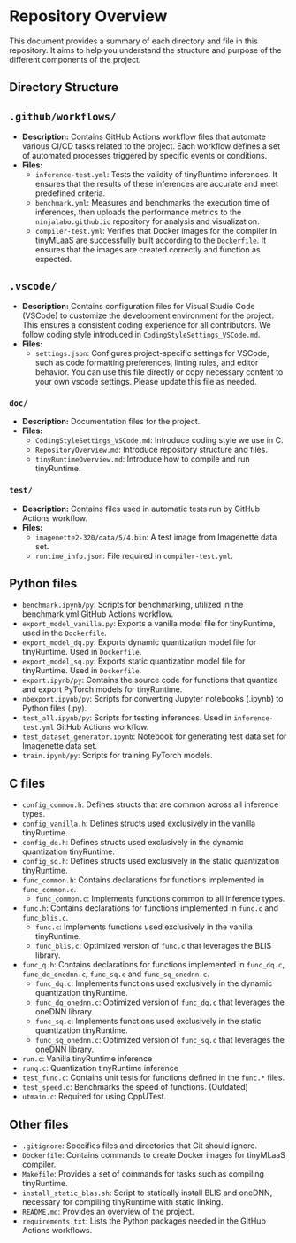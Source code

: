 # Repository Overview

This document provides a summary of each directory and file in this repository. It aims to help you understand the structure and purpose of the different components of the project.

## Directory Structure

## `.github/workflows/`
- **Description:** Contains GitHub Actions workflow files that automate various CI/CD tasks related to the project. Each workflow defines a set of automated processes triggered by specific events or conditions.
- **Files:**
  - `inference-test.yml`: Tests the validity of tinyRuntime inferences. It ensures that the results of these inferences are accurate and meet predefined criteria.
  - `benchmark.yml`: Measures and benchmarks the execution time of inferences, then uploads the performance metrics to the `ninjalabo.github.io` repository for analysis and visualization.
  - `compiler-test.yml`: Verifies that Docker images for the compiler in tinyMLaaS are successfully built according to the `Dockerfile`. It ensures that the images are created correctly and function as expected.

## `.vscode/`
- **Description:** Contains configuration files for Visual Studio Code (VSCode) to customize the development environment for the project. This ensures a consistent coding experience for all contributors. We follow coding style introduced in `CodingStyleSettings_VSCode.md`.
- **Files:**
  - `settings.json`: Configures project-specific settings for VSCode, such as code formatting preferences, linting rules, and editor behavior. You can use this file directly or copy necessary content to your own vscode settings. Please update this file as needed.

### `doc/`
- **Description:** Documentation files for the project.
- **Files:**
  - `CodingStyleSettings_VSCode.md`: Introduce coding style we use in C.
  - `RepositoryOverview.md`: Introduce repository structure and files.
  - `tinyRuntimeOverview.md`: Introduce how to compile and run tinyRuntime.

### `test/`
- **Description:** Contains files used in automatic tests run by GitHub Actions workflow. 
- **Files:**
  - `imagenette2-320/data/5/4.bin`: A test image from Imagenette data set.
  - `runtime_info.json`: File required in `compiler-test.yml`.

## Python files

- `benchmark.ipynb/py`: Scripts for benchmarking, utilized in the benchmark.yml GitHub Actions workflow.
- `export_model_vanilla.py`: Exports a vanilla model file for tinyRuntime, used in the `Dockerfile`.
- `export_model_dq.py`: Exports dynamic quantization model file for tinyRuntime. Used in `Dockerfile`.
- `export_model_sq.py`: Exports static quantization model file for tinyRuntime. Used in `Dockerfile`.
- `export.ipynb/py`: Contains the source code for functions that quantize and export PyTorch models for tinyRuntime.
- `nbexport.ipynb/py`: Scripts for converting Jupyter notebooks (.ipynb) to Python files (.py).
- `test_all.ipynb/py`: Scripts for testing inferences. Used in `inference-test.yml` GitHub Actions workflow.
- `test_dataset_generator.ipynb`: Notebook for generating test data set for Imagenette data set.
- `train.ipynb/py`: Scripts for training PyTorch models.

## C files

- `config_common.h`: Defines structs that are common across all inference types.
- `config_vanilla.h`: Defines structs used exclusively in the vanilla tinyRuntime.
- `config_dq.h`: Defines structs used exclusively in the dynamic quantization tinyRuntime.
- `config_sq.h`: Defines structs used exclusively in the static quantization tinyRuntime.
- `func_common.h`: Contains declarations for functions implemented in `func_common.c`.
  - `func_common.c`: Implements functions common to all inference types.
- `func.h`: Contains declarations for functions implemented in `func.c` and `func_blis.c`.
  - `func.c`: Implements functions used exclusively in the vanilla tinyRuntime.
  - `func_blis.c`: Optimized version of `func.c` that leverages the BLIS library.
- `func_q.h`: Contains declarations for functions implemented in `func_dq.c`, `func_dq_onednn.c`, `func_sq.c` and `func_sq_onednn.c`.
  - `func_dq.c`: Implements functions used exclusively in the dynamic quantization tinyRuntime.
  - `func_dq_onednn.c`: Optimized version of `func_dq.c` that leverages the oneDNN library.
  - `func_sq.c`: Implements functions used exclusively in the static quantization tinyRuntime.
  - `func_sq_onednn.c`: Optimized version of `func_sq.c` that leverages the oneDNN library.
- `run.c`: Vanilla tinyRuntime inference
- `runq.c`: Quantization tinyRuntime inference
- `test_func.c`: Contains unit tests for functions defined in the `func.*` files.
- `test_speed.c`: Benchmarks the speed of functions. (Outdated)
- `utmain.c`: Required for using CppUTest.

## Other files
- `.gitignore`: Specifies files and directories that Git should ignore.
- `Dockerfile`: Contains commands to create Docker images for tinyMLaaS compiler.
- `Makefile`: Provides a set of commands for tasks such as compiling tinyRuntime.
- `install_static_blas.sh`: Script to statically install BLIS and oneDNN, necessary for compiling tinyRuntime with static linking.
- `README.md`: Provides an overview of the project.
- `requirements.txt`: Lists the Python packages needed in the GitHub Actions workflows.
